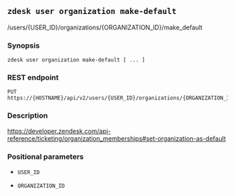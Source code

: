 ## `zdesk user organization make-default`

/users/{USER_ID}/organizations/{ORGANIZATION_ID}/make_default

### Synopsis

    zdesk user organization make-default [ ... ]

### REST endpoint

    PUT https://{HOSTNAME}/api/v2/users/{USER_ID}/organizations/{ORGANIZATION_ID}/make_default

### Description

https://developer.zendesk.com/api-reference/ticketing/organization_memberships#set-organization-as-default

### Positional parameters

* `USER_ID`

* `ORGANIZATION_ID`

